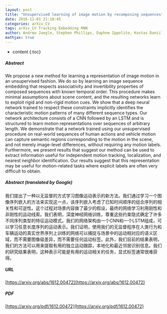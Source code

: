 ```yaml
---
layout: post
title: "Unsupervised learning of image motion by recomposing sequences"
date: 2016-12-01 21:18:45
categories: arXiv_CV
tags: arXiv_CV Tracking Embedding RNN
author: Andrew Jaegle, Stephen Phillips, Daphne Ippolito, Kostas Daniilidis
mathjax: true
---
```


* content
{:toc}

##### Abstract
We propose a new method for learning a representation of image motion in an unsupervised fashion. We do so by learning an image sequence embedding that respects associativity and invertibility properties of composed sequences with known temporal order. This procedure makes minimal assumptions about scene content, and the resulting networks learn to exploit rigid and non-rigid motion cues. We show that a deep neural network trained to respect these constraints implicitly identifies the characteristic motion patterns of many different sequence types. Our network architecture consists of a CNN followed by an LSTM and is structured to learn motion representations over sequences of arbitrary length. We demonstrate that a network trained using our unsupervised procedure on real-world sequences of human actions and vehicle motion can capture semantic regions corresponding to the motion in the scene, and not merely image-level differences, without requiring any motion labels. Furthermore, we present results that suggest our method can be used to extract information useful for independent motion tracking, localization, and nearest neighbor identification. Our results suggest that this representation may be useful for motion-related tasks where explicit labels are often very difficult to obtain.

##### Abstract (translated by Google)
我们提出了一种以无监督的方式学习图像运动表示的新方法。我们通过学习一个图像序列嵌入的方法来实现这一点，该序列嵌入考虑了已知时间顺序的组合序列的相关性和可逆性。这个过程对场景内容做了最少的假设，最终的网络学习利用刚性和非刚性的运动线索。我们表明，深度神经网络训练，尊重这些约束隐式确定了许多不同序列类型的特征运动模式。我们的网络架构由一个CNN和一个LSTM组成，可以学习任意长度序列的运动表示。我们证明，使用我们的无监督程序在人类行为和车辆运动的真实世界序列上训练的网络可以捕捉与场景中的运动相对应的语义区域，而不需要图像级差异，而​​不需要任何运动标签。此外，我们目前的结果表明，我们的方法可以用来提取有用的独立运动跟踪，本地化和最近邻居识别信息。我们的研究结果表明，这种表示可能是有用的运动相关的任务，显式标签通常很难获得。

##### URL
[https://arxiv.org/abs/1612.00472](https://arxiv.org/abs/1612.00472)

##### PDF
[https://arxiv.org/pdf/1612.00472](https://arxiv.org/pdf/1612.00472)

